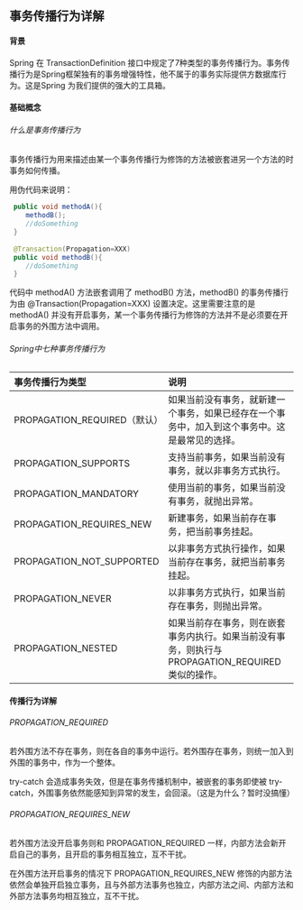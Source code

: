 ## 事务传播行为详解
#### 背景

Spring 在 TransactionDefinition 接口中规定了7种类型的事务传播行为。事务传播行为是Spring框架独有的事务增强特性，他不属于的事务实际提供方数据库行为。这是Spring
为我们提供的强大的工具箱。

#### 基础概念
###### 什么是事务传播行为
事务传播行为用来描述由某一个事务传播行为修饰的方法被嵌套进另一个方法的时事务如何传播。

用伪代码来说明：
```java
 public void methodA(){
    methodB();
    //doSomething
 }
 
 @Transaction(Propagation=XXX)
 public void methodB(){
    //doSomething
 }
```
代码中 methodA() 方法嵌套调用了 methodB() 方法，methodB() 的事务传播行为由 @Transaction(Propagation=XXX) 设置决定。这里需要注意的是 methodA()
并没有开启事务，某一个事务传播行为修饰的方法并不是必须要在开启事务的外围方法中调用。

###### Spring中七种事务传播行为

| 事务传播行为类型 | 说明 |
| :-----| :---- |
| PROPAGATION_REQUIRED（默认） | 如果当前没有事务，就新建一个事务，如果已经存在一个事务中，加入到这个事务中。这是最常见的选择。 |
| PROPAGATION_SUPPORTS | 支持当前事务，如果当前没有事务，就以非事务方式执行。 |
| PROPAGATION_MANDATORY	 | 使用当前的事务，如果当前没有事务，就抛出异常。 |
| PROPAGATION_REQUIRES_NEW | 新建事务，如果当前存在事务，把当前事务挂起。 |
| PROPAGATION_NOT_SUPPORTED | 以非事务方式执行操作，如果当前存在事务，就把当前事务挂起。 |
| PROPAGATION_NEVER | 以非事务方式执行，如果当前存在事务，则抛出异常。 |
| PROPAGATION_NESTED | 如果当前存在事务，则在嵌套事务内执行。如果当前没有事务，则执行与PROPAGATION_REQUIRED类似的操作。 |

#### 传播行为详解
###### PROPAGATION_REQUIRED

若外围方法不存在事务，则在各自的事务中运行。若外围存在事务，则统一加入到外围的事务中，作为一个整体。

try-catch 会造成事务失效，但是在事务传播机制中，被嵌套的事务即使被 try-catch，外围事务依然能感知到异常的发生，会回滚。（这是为什么？暂时没搞懂）

###### PROPAGATION_REQUIRES_NEW

若外围方法没开启事务则和 PROPAGATION_REQUIRED 一样，内部方法会新开启自己的事务，且开启的事务相互独立，互不干扰。

在外围方法开启事务的情况下 PROPAGATION_REQUIRES_NEW 修饰的内部方法依然会单独开启独立事务，且与外部方法事务也独立，内部方法之间、内部方法和外部方法事务均相互独立，互不干扰。